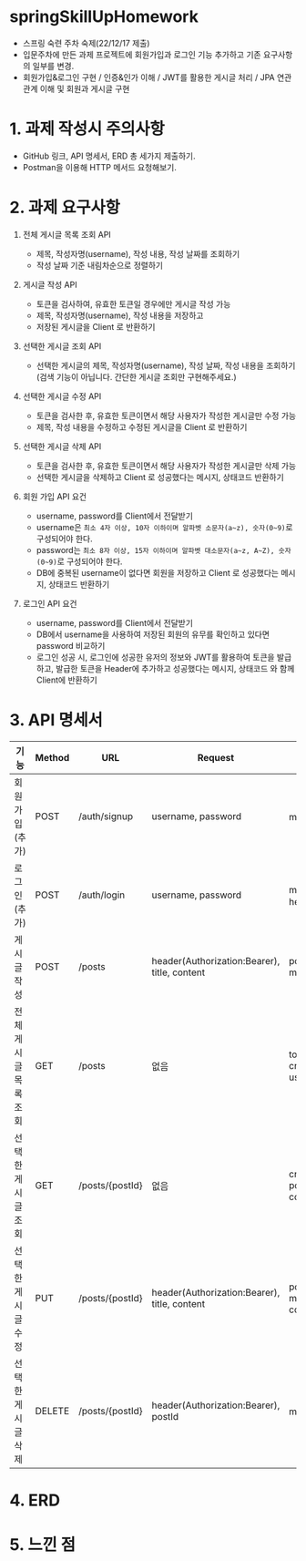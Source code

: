 # springSkillUpHomework
- 스프링 숙련 주차 숙제(22/12/17 제출)  
- 입문주차에 만든 과제 프로젝트에 회원가입과 로그인 기능 추가하고 기존 요구사항의 일부를 변경.
- 회원가입&로그인 구현 / 인증&인가 이해 / JWT를 활용한 게시글 처리 / JPA 연관관계 이해 및 회원과 게시글 구현


# 1. 과제 작성시 주의사항
- GitHub 링크, API 명세서, ERD 총 세가지 제출하기. 
- Postman을 이용해 HTTP 메서드 요청해보기.

# 2. 과제 요구사항
1. 전체 게시글 목록 조회 API
   - 제목, 작성자명(username), 작성 내용, 작성 날짜를 조회하기
   - 작성 날짜 기준 내림차순으로 정렬하기  
   
2. 게시글 작성 API
    - 토큰을 검사하여, 유효한 토큰일 경우에만 게시글 작성 가능
    - 제목, 작성자명(username), 작성 내용을 저장하고
    - 저장된 게시글을 Client 로 반환하기  
     
3. 선택한 게시글 조회 API
    - 선택한 게시글의 제목, 작성자명(username), 작성 날짜, 작성 내용을 조회하기
      (검색 기능이 아닙니다. 간단한 게시글 조회만 구현해주세요.)
   
4. 선택한 게시글 수정 API   
    - 토큰을 검사한 후, 유효한 토큰이면서 해당 사용자가 작성한 게시글만 수정 가능
    - 제목, 작성 내용을 수정하고 수정된 게시글을 Client 로 반환하기
   
5. 선택한 게시글 삭제 API    
    - 토큰을 검사한 후, 유효한 토큰이면서 해당 사용자가 작성한 게시글만 삭제 가능
    - 선택한 게시글을 삭제하고 Client 로 성공했다는 메시지, 상태코드 반환하기
   
6. 회원 가입 API 요건
    - username, password를 Client에서 전달받기
    - username은  `최소 4자 이상, 10자 이하이며 알파벳 소문자(a~z), 숫자(0~9)`로 구성되어야 한다.
    - password는  `최소 8자 이상, 15자 이하이며 알파벳 대소문자(a~z, A~Z), 숫자(0~9)`로 구성되어야 한다.
    - DB에 중복된 username이 없다면 회원을 저장하고 Client 로 성공했다는 메시지, 상태코드 반환하기
7. 로그인 API 요건
    - username, password를 Client에서 전달받기
    - DB에서 username을 사용하여 저장된 회원의 유무를 확인하고 있다면 password 비교하기
    - 로그인 성공 시, 로그인에 성공한 유저의 정보와 JWT를 활용하여 토큰을 발급하고,
      발급한 토큰을 Header에 추가하고 성공했다는 메시지, 상태코드 와 함께 Client에 반환하기

# 3. API 명세서
| 기능         | Method | URL          | Request                                    | Response                                                                |
|------------|--------|--------------|--------------------------------------------|-------------------------------------------------------------------------|
| 회원가입 (추가)  | POST   | /auth/signup | username, password                         | msg(회원가입 성공)                                                            |
| 로그인 (추가)   | POST   | /auth/login  | username, password                         | msg(로그인 성공), header(Authorization:Bearer)                               |
| 게시글 작성     | POST   | /posts       | header(Authorization:Bearer), title, content | postId, createdAt, modifiedAt, ttitle, content                              |  
| 전체게시글 목록조회 | GET    | /posts       | 없음                                         | totalPostList[ {postId, createdAt, modifiedAt, ttitle, username, content} ] |  
| 선택한 게시글 조회 | GET    | /posts/{postId}  | 없음                                         | createdAt, modifiedAt, postId, ttitle, username, content                    |  
| 선택한 게시글 수정 | PUT    | /posts/{postId}  | header(Authorization:Bearer), title, content | postId, createdAt, modifiedAt, ttitle, username, content                |  
| 선택한 게시글 삭제 | DELETE | /posts/{postId}  | header(Authorization:Bearer), postId   | msg(게시글 삭제 성공)                                                          |    

#  4. ERD


# 5. 느낀 점
